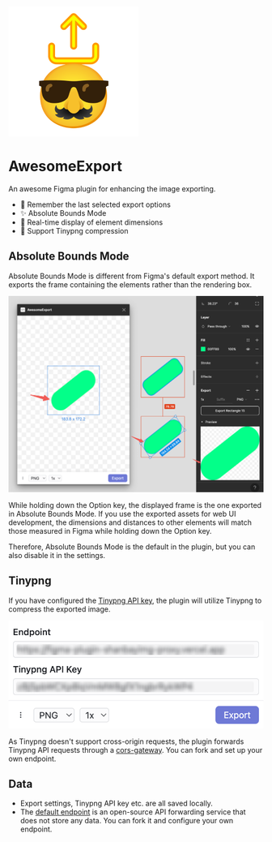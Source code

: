 ![](./logo.png)

# AwesomeExport

An awesome Figma plugin for enhancing the image exporting.

- 🧠 Remember the last selected export options
- ✨ Absolute Bounds Mode
- 🔎 Real-time display of element dimensions
- 🐼 Support Tinypng compression

## Absolute Bounds Mode

Absolute Bounds Mode is different from Figma's default export method. It exports the frame containing the elements rather than the rendering box.

![](./docs-1.png)

While holding down the Option key, the displayed frame is the one exported in Absolute Bounds Mode. If you use the exported assets for web UI development, the dimensions and distances to other elements will match those measured in Figma while holding down the Option key.

Therefore, Absolute Bounds Mode is the default in the plugin, but you can also disable it in the settings.

## Tinypng

If you have configured the [Tinypng API key](https://tinypng.com/developers), the plugin will utilize Tinypng to compress the exported image.

![](./docs-2.png)

As Tinypng doesn't support cross-origin requests, the plugin forwards Tinypng API requests through a [cors-gateway](https://github.com/taterboom/cors-gateway). You can fork and set up your own endpoint.

## Data

- Export settings, Tinypng API key etc. are all saved locally.
- The [default endpoint](https://github.com/taterboom/cors-gateway) is an open-source API forwarding service that does not store any data. You can fork it and configure your own endpoint.
